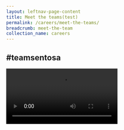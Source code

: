 ```yaml
---
layout: leftnav-page-content
title: Meet the teams(test)
permalink: /careers/meet-the-teams/
breadcrumb: meet-the-team
collection_name: careers
---
```

  <div class="col is-12">
<div><h2>#teamsentosa</h2></div>  
<div class="hero"></div>
 <div class="wave-space">
   <div class="wave"></div>
 </div>
  <video controls>
  <source src="video/careers/test.mp4" type="video/mp4">
  Your browser does not support the video tag.
  </video>
</div>

